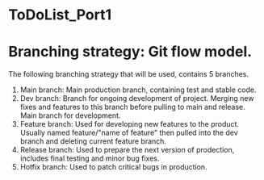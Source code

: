 # ToDoList_Port1

# Branching strategy: Git flow model. 
The following branching strategy that will be used, contains 5 branches. 
1. Main branch: Main production branch, containing test and stable code.
2. Dev branch: Branch for ongoing development of project. Merging new fixes and features to this branch before pulling to main and release. Main branch for development.
3. Feature branch: Used for developing new features to the product. Usually named feature/"name of feature" then pulled into the dev branch and deleting current feature branch.
4. Release branch: Used to prepare the next version of prodection, includes final testing and minor bug fixes.
5. Hotfix branch: Used to patch critical bugs in production. 
